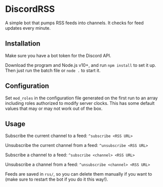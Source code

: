 # DiscordRSS
A simple bot that pumps RSS feeds into channels. It checks for feed updates every minute.

## Installation

Make sure you have a bot token for the Discord API.

Download the program and Node.js v10+, and run `npm install` to set it up. Then just run the batch file or `node .` to start it.

## Configuration
Set `mod_roles` in the configuration file generated on the first run to an array including roles authorized
to modify server clocks. This has some default values that may or may not work out of the box.

## Usage

Subscribe the current channel to a feed:
`^subscribe <RSS URL>`

Unsubscribe the current channel from a feed:
`^unsubscribe <RSS URL>`

Subscribe a channel to a feed:
`^subscribe <channel> <RSS URL>`

Unsubscribe a channel from a feed:
`^unsubscribe <channel> <RSS URL>`

Feeds are saved in `rss/`, so you can delete them manually if you want to (make sure to restart the bot if you do it this way!).
